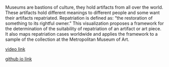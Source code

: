 Museums are bastions of culture, they hold artifacts from all over the world. These artifacts hold different meanings to different people and some want their artifacts repatriated. Repatriation is defined as: “the restoration of something to its rightful owner.” This visualization proposes a framework for the determination of the suitability of repatriation of an artifact or art piece. It also maps repatriation cases worldwide and applies the framework to a sample of the collection at the Metropolitan Museum of Art.

[video link](https://drive.google.com/file/d/10vAnm66vjDf1dJcRdbQ__pJDRowO6iGT/view?usp=sharing)

[github io link](https://simone-betito.github.io/msdv-thesis-SB/)
